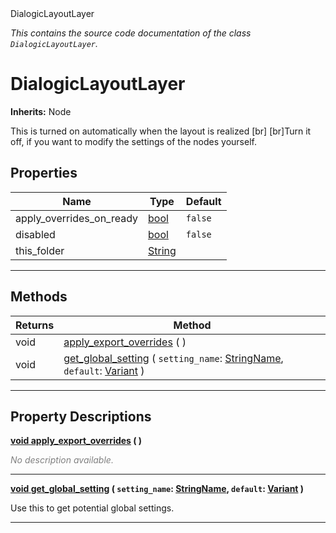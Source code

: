 
<div class="header-banner purple">
<div class="header-label purple">DialogicLayoutLayer</div>
</div>

*This contains the source code documentation of the class `DialogicLayoutLayer`.*
        
# DialogicLayoutLayer
**Inherits:** Node

This is turned on automatically when the layout is realized [br] [br]Turn it off, if you want to modify the settings of the nodes yourself.
## Properties
Name | Type | Default 
--- | --- | --- 
apply_overrides_on_ready | [bool](https://docs.godotengine.org/en/latest/classes/class_bool.html#class-bool) |  `false` 
disabled | [bool](https://docs.godotengine.org/en/latest/classes/class_bool.html#class-bool) |  `false` 
this_folder | [String](https://docs.godotengine.org/en/latest/classes/class_string.html#class-string) |   
--- 

## Methods
Returns | Method 
--- | --- 
<span class="hljs-attribute">void</span> | [<span class="hljs-title">apply_export_overrides</span>](#property-apply_export_overrides) ( ) 
<span class="hljs-attribute">void</span> | [<span class="hljs-title">get_global_setting</span>](#property-get_global_setting) ( `setting_name`: [StringName](https://docs.godotengine.org/en/latest/classes/class_stringname.html#class-stringname), `default`: [Variant](https://docs.godotengine.org/en/latest/classes/class_variant.html#class-variant) ) 
--- 
## Property Descriptions



<a class="header" id="property-apply_export_overrides" href="#property-apply_export_overrides">**<span class="hljs-attribute">void</span> [<span class="hljs-title">apply_export_overrides</span>](#property-apply_export_overrides) ( )** </a>



 <span style = "color: gray">*No description available.*</span> 

---



<a class="header" id="property-get_global_setting" href="#property-get_global_setting">**<span class="hljs-attribute">void</span> [<span class="hljs-title">get_global_setting</span>](#property-get_global_setting) ( `setting_name`: [StringName](https://docs.godotengine.org/en/latest/classes/class_stringname.html#class-stringname), `default`: [Variant](https://docs.godotengine.org/en/latest/classes/class_variant.html#class-variant) )** </a>



Use this to get potential global settings.

---


